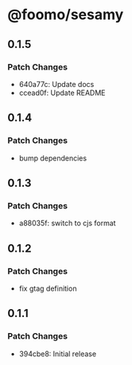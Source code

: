 # @foomo/sesamy

## 0.1.5

### Patch Changes

- 640a77c: Update docs
- ccead0f: Update README

## 0.1.4

### Patch Changes

- bump dependencies

## 0.1.3

### Patch Changes

- a88035f: switch to cjs format

## 0.1.2

### Patch Changes

- fix gtag definition

## 0.1.1

### Patch Changes

- 394cbe8: Initial release
